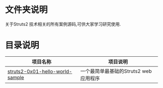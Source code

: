 # 文件夹说明

关于Struts2 技术相关的所有案例源码,可供大家学习研究使用.

# 目录说明

|项目名称|项目说明|
|--|--|
|[struts2-0x01-hello-world-sample](https://github.com/geekxingyun/JavaEE-Framework-Sample/tree/master/Struts2-Sample/struts2-0x01-hello-world-sample)|一个最简单最基础的Struts2 web应用程序|
